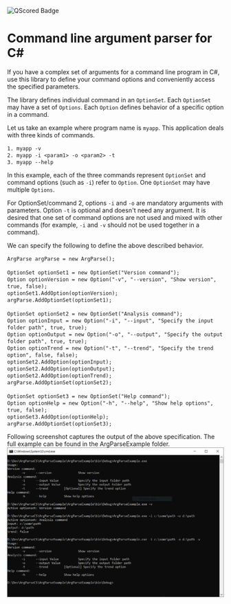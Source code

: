 ![QScored Badge](https://qscored.com/badge/8f5650ce13ab0d085586410771923df728cdd3f2f183d0800e7c58db362c6918/rank/)
# Command line argument parser for C\#
If you have a complex set of arguments for a command line program in C\#, use this library to define your command options and conveniently access the specified parameters.

The library defines individual command in an ```OptionSet```. Each ```OptionSet``` may have a set of ```Options```. Each ```Option``` defines behavior of a specific option in a command.

Let us take an example where program name is ```myapp```. This application deals with three kinds of commands.
```
1. myapp -v
2. myapp -i <param1> -o <param2> -t
3. myapp --help
```
In this example, each of the three commands represent ```OptionSet``` and command options (such as ```-i```) refer to ```Option```. One ```OptionSet``` may have multiple ```Options```.

For OptionSet/command 2, options ```-i``` and ```-o``` are mandatory arguments with parameters. Option ```-t``` is optional and doesn't need any argument. It is desired that one set of command options are not used and mixed with other commands (for example, ```-i``` and ```-v``` should not be used together in a command).

We can specify the following to define the above described behavior.
```
ArgParse argParse = new ArgParse();

OptionSet optionSet1 = new OptionSet("Version command");
Option optionVersion = new Option("-v", "--version", "Show version", true, false);
optionSet1.AddOption(optionVersion);
argParse.AddOptionSet(optionSet1);

OptionSet optionSet2 = new OptionSet("Analysis command");
Option optionInput = new Option("-i", "--input", "Specify the input folder path", true, true);
Option optionOutput = new Option("-o", "--output", "Specify the output folder path", true, true);
Option optionTrend = new Option("-t", "--trend", "Specify the trend option", false, false);
optionSet2.AddOption(optionInput);
optionSet2.AddOption(optionOutput);
optionSet2.AddOption(optionTrend);
argParse.AddOptionSet(optionSet2);

OptionSet optionSet3 = new OptionSet("Help command");
Option optionHelp = new Option("-h", "--help", "Show help options", true, false);
optionSet3.AddOption(optionHelp);
argParse.AddOptionSet(optionSet3);
```

Following screenshot captures the output of the above specification. The full example can be found in the ArgParseExample folder.
![Screenshot](screenshot.PNG)
